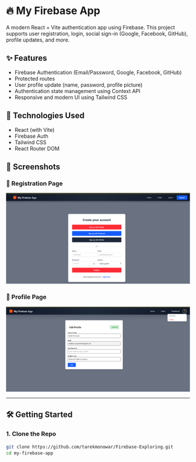 # 🔥 My Firebase App

A modern React + Vite authentication app using Firebase. This project supports
user registration, login, social sign-in (Google, Facebook, GitHub), profile
updates, and more.

## ✨ Features

- Firebase Authentication (Email/Password, Google, Facebook, GitHub)
- Protected routes
- User profile update (name, password, profile picture)
- Authentication state management using Context API
- Responsive and modern UI using Tailwind CSS

## 🚀 Technologies Used

- React (with Vite)
- Firebase Auth
- Tailwind CSS
- React Router DOM

## 📸 Screenshots

### 🔐 Registration Page

![Register](./public/fire2.png)

### 👤 Profile Page

![Profile](./public/fire1.png)

---

## 🛠️ Getting Started

### 1. Clone the Repo

```bash
git clone https://github.com/tarekmonowar/Firebase-Exploring.git
cd my-firebase-app
```
